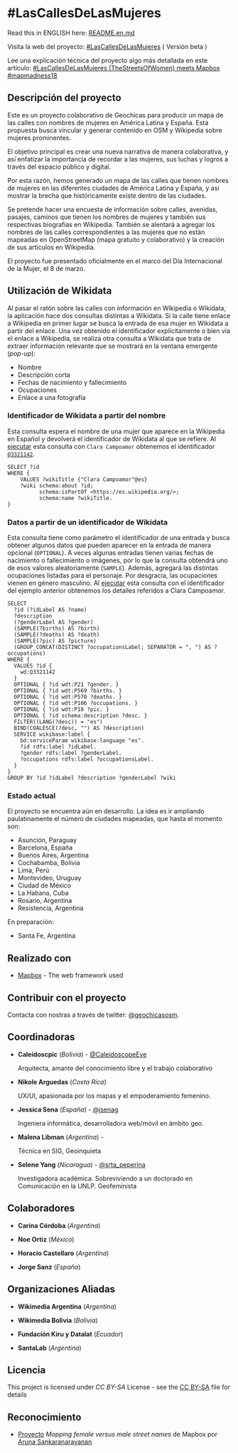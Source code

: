 # #LasCallesDeLasMujeres

Read this in ENGLISH here: [README.en.md](https://github.com/geochicasosm/lascallesdelasmujeres/blob/master/README.en.md)

Visita la web del proyecto: [#LasCallesDeLasMujeres](https://geochicasosm.github.io/lascallesdelasmujeres/) ( Versión beta )

Lee una explicación técnica del proyecto algo más detallada en este artículo: [#LasCallesDeLasMujeres (TheStreetsOfWomen) meets Mapbox #mapmadness18](https://t.co/1NCGE0eyIO)

## Descripción del proyecto

Este es un proyecto colaborativo de Geochicas para producir un mapa de las calles con nombres de mujeres en América Latina y España. Esta propuesta busca vincular y generar contenido en OSM y Wikipedia sobre mujeres prominentes.

El objetivo principal es crear una nueva narrativa de manera colaborativa, y así enfatizar la importancia de recordar a las mujeres, sus luchas y logros a través del espacio público y digital.

Por esta razón, hemos generado un mapa de las calles que tienen nombres de mujeres en las diferentes ciudades de América Latina y España, y así mostrar la brecha que históricamente existe dentro de las ciudades.

Se pretende hacer una encuesta de información sobre calles, avenidas, pasajes, caminos que tienen los nombres de mujeres y también sus respectivas biografías en Wikipedia. También se alentará a agregar los nombres de las calles correspondientes a las mujeres que no están mapeadas en OpenStreetMap (mapa gratuito y colaborativo) y la creación de sus artículos en Wikipedia.

El proyecto fue presentado oficialmente en el marco del Día Internacional de la Mujer, el 8 de marzo.

## Utilización de Wikidata

Al pasar el ratón sobre las calles con información en Wikipedia o Wikidata, la aplicación hace dos consultas distintas a Wikidata. Si la calle tiene enlace a Wikipedia en primer lugar se busca la entrada de esa mujer en Wikidata a partir del enlace. Una vez obtenido el identificador explícitamente o bien vía el enlace a Wikipedia, se realiza otra consulta a Wikidata que trata de extraer información relevante que se mostrará en la ventana emergente (_pop-up_):

* Nombre
* Descripción corta
* Fechas de nacimiento y fallecimiento
* Ocupaciones
* Enlace a una fotografía

### Identificador de Wikidata a partir del nombre

Esta consulta espera el nombre de una mujer que aparece en la Wikipedia en Español y devolverá el identificador de Wikidata al que se refiere. Al [ejecutar](https://query.wikidata.org/#SELECT%20%3Fid%0AWHERE%20%7B%0A%20%20%20%20VALUES%20%3FwikiTitle%20%7B%22Clara%20Campoamor%22%40es%7D%0A%20%20%20%20%3Fwiki%20schema%3Aabout%20%3Fid%3B%0A%20%20%20%20%20%20%20%20%20%20schema%3AisPartOf%20%3Chttps%3A%2F%2Fes.wikipedia.org%2F%3E%3B%0A%20%20%20%20%20%20%20%20%20%20schema%3Aname%20%3FwikiTitle.%0A%7D) esta consulta con `Clara Campoamor` obtenemos el identificador [`Q3321142`](https://www.wikidata.org/wiki/Q3321142).

```sparql
SELECT ?id
WHERE {
    VALUES ?wikiTitle {"Clara Campoamor"@es}
    ?wiki schema:about ?id;
          schema:isPartOf <https://es.wikipedia.org/>;
          schema:name ?wikiTitle.
}
```

### Datos a partir de un identificador de Wikidata

Esta consulta tiene como parámetro el identificador de una entrada y busca obtener algunos datos que pueden aparecer en la entrada de manera opcional (`OPTIONAL`). A veces algunas entradas tienen varias fechas de nacimiento o fallecimiento o imágenes, por lo que la consulta obtendrá uno de esos valores aleatoriamente (`SAMPLE`). Además, agregará las distintas ocupaciones listadas para el personaje. Por desgracia, las ocupaciones vienen en género masculino. Al [ejecutar](https://query.wikidata.org/#SELECT%20%0A%20%20%3Fid%20%28%3FidLabel%20AS%20%3Fname%29%20%0A%20%20%3Fdescription%20%0A%20%20%28%3FgenderLabel%20AS%20%3Fgender%29%20%0A%20%20%28SAMPLE%28%3Fbirths%29%20AS%20%3Fbirth%29%20%0A%20%20%28SAMPLE%28%3Fdeaths%29%20AS%20%3Fdeath%29%20%0A%20%20%28SAMPLE%28%3Fpic%29%20AS%20%3Fpicture%29%20%0A%20%20%28GROUP_CONCAT%28DISTINCT%20%3FoccupationsLabel%3B%20SEPARATOR%20%3D%20%22%2C%20%22%29%20AS%20%3Foccupations%29%20%0AWHERE%20%7B%0A%20%20VALUES%20%3Fid%20%7B%0A%20%20%20%20wd%3AQ3321142%0A%20%20%7D%0A%20%20OPTIONAL%20%7B%20%3Fid%20wdt%3AP21%20%3Fgender.%20%7D%0A%20%20OPTIONAL%20%7B%20%3Fid%20wdt%3AP569%20%3Fbirths.%20%7D%0A%20%20OPTIONAL%20%7B%20%3Fid%20wdt%3AP570%20%3Fdeaths.%20%7D%0A%20%20OPTIONAL%20%7B%20%3Fid%20wdt%3AP106%20%3Foccupations.%20%7D%0A%20%20OPTIONAL%20%7B%20%3Fid%20wdt%3AP18%20%3Fpic.%20%7D%0A%20%20OPTIONAL%20%7B%20%3Fid%20schema%3Adescription%20%3Fdesc.%20%7D%0A%20%20FILTER%28%28LANG%28%3Fdesc%29%29%20%3D%20%22es%22%29%0A%20%20BIND%28COALESCE%28%3Fdesc%2C%20%22%22%29%20AS%20%3Fdescription%29%0A%20%20SERVICE%20wikibase%3Alabel%20%7B%0A%20%20%20%20bd%3AserviceParam%20wikibase%3Alanguage%20%22es%22.%0A%20%20%20%20%3Fid%20rdfs%3Alabel%20%3FidLabel.%0A%20%20%20%20%3Fgender%20rdfs%3Alabel%20%3FgenderLabel.%0A%20%20%20%20%3Foccupations%20rdfs%3Alabel%20%3FoccupationsLabel.%0A%20%20%7D%0A%7D%0AGROUP%20BY%20%3Fid%20%3FidLabel%20%3Fdescription%20%3FgenderLabel%20%3Fwiki) esta consulta con el identificador del ejemplo anterior obtenemos los detalles referidos a Clara Campoamor.

```sparql
SELECT 
  ?id (?idLabel AS ?name) 
  ?description 
  (?genderLabel AS ?gender) 
  (SAMPLE(?births) AS ?birth) 
  (SAMPLE(?deaths) AS ?death) 
  (SAMPLE(?pic) AS ?picture) 
  (GROUP_CONCAT(DISTINCT ?occupationsLabel; SEPARATOR = ", ") AS ?occupations) 
WHERE {
  VALUES ?id {
    wd:Q3321142
  }
  OPTIONAL { ?id wdt:P21 ?gender. }
  OPTIONAL { ?id wdt:P569 ?births. }
  OPTIONAL { ?id wdt:P570 ?deaths. }
  OPTIONAL { ?id wdt:P106 ?occupations. }
  OPTIONAL { ?id wdt:P18 ?pic. }
  OPTIONAL { ?id schema:description ?desc. }
  FILTER((LANG(?desc)) = "es")
  BIND(COALESCE(?desc, "") AS ?description)
  SERVICE wikibase:label {
    bd:serviceParam wikibase:language "es".
    ?id rdfs:label ?idLabel.
    ?gender rdfs:label ?genderLabel.
    ?occupations rdfs:label ?occupationsLabel.
  }
}
GROUP BY ?id ?idLabel ?description ?genderLabel ?wiki
```

### Estado actual

El proyecto se encuentra aún en desarrollo. La idea es ir ampliando paulatinamente el número de ciudades mapeadas, que hasta el momento son:

- Asunción, Paraguay
- Barcelona, España
- Buenos Aires, Argentina
- Cochabamba, Bolivia
- Lima, Perú
- Montevideo, Uruguay
- Ciudad de México
- La Habana, Cuba
- Rosario, Argentina
- Resistencia, Argentina

En preparación:
- Santa Fe, Argentina


## Realizado con

* [Mapbox](https://www.mapbox.com/) - The web framework used


## Contribuir con el proyecto

Contacta con nostras a través de twitter: [@geochicasosm](https://twitter.com/GeochicasOSM).


## Coordinadoras


* **Caleidoscpic** (*Bolivia*) - [@CaleidoscopeEye](http://www.fotonostra.com/glosario/arroba.htm) 
    
    Arquitecta, amante  del conocimiento libre y el trabajo colaborativo

* **Nikole Arguedas** (*Costa Rica*)  
    
    UX/UI, apasionada por los mapas y el empoderamiento femenino.

* **Jessica Sena** (*España*) - [@jsenag](https://jessisena.github.io/myprofile/) 
    
    Ingeniera informática, desarrolladora web/móvil en ámbito geo.

* **Malena Libman** (*Argentina*) -  
    
    Técnica en SIG, Geoinquieta

* **Selene Yang** (*Nicaragua*) - [@srta_peperina](https://twitter.com/Srta_Peperina)
    
    Investigadora académica. Sobreviviendo a un doctorado en Comunicación en la UNLP. Geofeminista     
    
## Colaboradores


* **Carina Córdoba** (*Argentina*)

* **Noe Ortiz** (*México*)

* **Horacio Castellaro** (*Argentina*)

* **Jorge Sanz** (*España*)


## Organizaciones Aliadas

* **Wikimedia Argentina** (*Argentina*)

* **Wikimedia Bolivia** (*Bolivia*)

* **Fundación Kiru y Datalat** (*Ecuador*)

* **SantaLab** (*Argentina*)


## Licencia

This project is licensed under *CC BY-SA* License - see the [CC BY-SA](https://creativecommons.org/licenses/by-sa/4.0/) file for details

## Reconocimiento

* [Proyecto](https://blog.mapbox.com/mapping-female-versus-male-street-names-b4654c1e00d5) _Mapping female versus male street names_ de Mapbox por [Aruna Sankaranarayanan](https://www.mapbox.com/about/team/aruna-sankaranarayanan/) 

